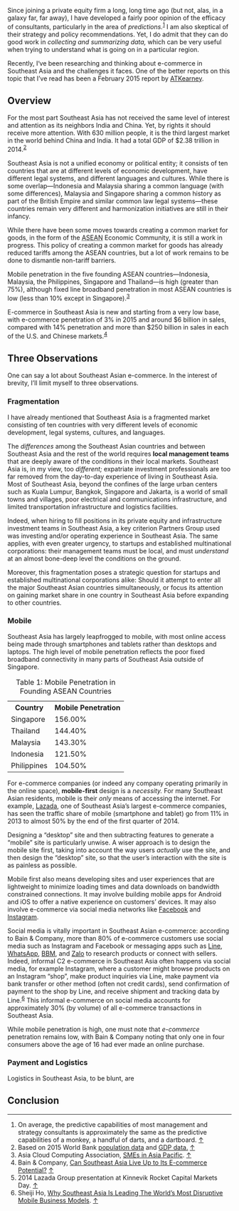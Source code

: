 <p class="lede"></p>

Since joining a private equity firm a long, long time ago (but not, alas, in a galaxy far, far away), I have developed a fairly poor opinion of the efficacy of consultants, particularly in the area of _predictions._<sup><a href="#fn01" id="fref01">1</a></sup> I am also skeptical of their strategy and policy recommendations. Yet, I do admit that they can do good work in _collecting and summarizing data,_ which can be very useful when trying to understand what is going on in a particular region.

Recently, I‘ve been researching and thinking about e-commerce in Southeast Asia and the challenges it faces. One of the better reports on this topic that I’ve read has been a February 2015 report by [ATKearney](https://www.atkearney.com/consumer-products-retail/ideas-insights/lifting-the-barriers-to-e-commerce-in-asean).

## Overview

For the most part Southeast Asia has not received the same level of interest and attention as its neighbors India and China. Yet, by rights it should receive more attention. With 630 million people, it is the third largest market in the world behind China and India. It had a total <abbr>GDP</abbr> of $2.38 trillion in 2014.<sup><a href="#fn02" id="fref02">2</a></sup>

Southeast Asia is not a unified economy or political entity; it consists of ten countries that are at different levels of economic development, have different legal systems, and different languages and cultures. While there is some overlap—Indonesia and Malaysia sharing a common language (with some differences), Malaysia and Singapore sharing a common history as part of the British Empire and similar common law legal systems—these countries remain very different and harmonization initiatives are still in their infancy.

While there have been some moves towards creating a common market for goods, in the form of the <abbr title="Association of Southeast Asian Nations">ASEAN</abbr> Economic Community, it is still a work in progress. This policy of creating a common market for goods has already reduced tariffs among the <abbr>ASEAN</abbr> countries, but a lot of work remains to be done to dismantle non-tariff barriers.

Mobile penetration in the five founding <abbr>ASEAN</abbr> countries—Indonesia, Malaysia, the Philippines, Singapore and Thailand—is high (greater than 75%), although fixed line broadband penetration in most <abbr>ASEAN</abbr> countries is low (less than 10% except in Singapore).<sup><a href="#fn03" id="fref03">3</a></sup>

E-commerce in Southeast Asia is new and starting from a very low base, with e-commerce penetration of 3% in 2015 and around $6 billion in sales, compared with 14% penetration and more than $250 billion in sales in each of the U.S. and Chinese markets.<sup><a href="#fn04" id="fref04">4</a></sup>

## Three Observations

One can say a lot about Southeast Asian e-commerce. In the interest of brevity, I’ll limit myself to three observations.

### Fragmentation

I have already mentioned that Southeast Asia is a fragmented market consisting of ten countries with very different levels of economic development, legal systems, cultures, and languages.

The _differences_ among the Southeast Asian countries and between Southeast Asia and the rest of the world requires **local management teams** that are deeply aware of the conditions in their local markets. Southeast Asia is, in my view, too _different;_ expatriate investment professionals are too far removed from the day-to-day experience of living in Southeast Asia. Most of Southeast Asia, beyond the confines of the large urban centers such as Kuala Lumpur, Bangkok, Singapore and Jakarta, is a world of small towns and villages, poor electrical and communications infrastructure, and limited transportation infrastructure and logistics facilities.

Indeed, when hiring to fill positions in its private equity and infrastructure investment teams in Southeast Asia, a key criterion Partners Group used was investing and/or operating experience in Southeast Asia. The same applies, with even greater urgency, to startups and established multinational corporations: their management teams must be local, and must _understand_ at an almost bone-deep level the conditions on the ground.

Moreover, this fragmentation poses a strategic question for startups and established multinational corporations alike: Should it attempt to enter all the major Southeast Asian countries simultaneously, or focus its attention on gaining market share in one country in Southeast Asia before expanding to other countries.

### Mobile

Southeast Asia has largely leapfrogged to mobile, with most online access being made through smartphones and tablets rather than desktops and laptops. The high level of mobile penetration reflects the poor fixed broadband connectivity in many parts of Southeast Asia outside of Singapore.

<table class="" id="table01">
	<caption><span>Table 1:</span> Mobile Penetration in Founding <abbr>ASEAN</abbr> Countries</caption>
	<tr>
		<th>Country</th>
		<th>Mobile Penetration</th>
	</tr>
	<tr>
		<td>Singapore</td>
		<td>156.00%</td>
	</tr>
	<tr>
		<td>Thailand</td>
		<td>144.40%</td>
	</tr>
	<tr>
		<td>Malaysia</td>
		<td>143.30%</td>
	</tr>
	<tr>
		<td>Indonesia</td>
		<td>121.50%</td>
	</tr>
	<tr>
		<td>Philippines</td>
		<td>104.50%</td>
	</tr>
</table>

For e-commerce companies (or indeed any company operating primarily in the online space), **mobile-first** design is a _necessity._ For many Southeast Asian residents, mobile is their _only_ means of accessing the internet. For example, [Lazada](http://lazada.com), one of Southeast Asia’s largest e-commerce companies, has seen the traffic share of mobile (smartphone and tablet) go from 11% in 2013 to almost 50% by the end of the first quarter of 2014.<sup><a href="#fn05" id="fref05"></a></sup>

Designing a “desktop” site and then subtracting features to generate a “mobile” site is particularly unwise. A wiser approach is to design the mobile site first, taking into account the way users _actually_ use the site, and then design the “desktop” site, so that the user’s interaction with the site is as painless as possible.

Mobile first also means developing sites and user experiences that are lightweight to minimize loading times and data downloads on bandwidth constrained connections. It may involve building mobile apps for Android and iOS to offer a native experience on customers’ devices. It may also involve e-commerce via social media networks like [Facebook](https://www.facebook.com/) and [Instagram](http://instagram.com).

Social media is vitally important in Southeast Asian e-commerce: according to Bain &#38; Company, more than 80% of e-commerce customers use social media such as Instagram and Facebook or messaging apps such as [Line](http://line.me/en/), [WhatsApp](https://www.whatsapp.com), [BBM](http://www.bbm.com/bbm/en.html), and [Zalo](https://zaloapp.com) to research products or connect with sellers. Indeed, informal <abbr>C2</abbr> e-commerce in Southeast Asia often happens via social media, for example Instagram, where a customer might browse products on an Instagram “shop”, make product inquiries via Line, make payment via bank transfer or other method (often not credit cards), send confirmation of payment to the shop by Line, and receive shipment and tracking data by Line.<sup><a href="#fn06" id="fref06">6</a></sup> This informal e-commerce on social media accounts for approximately 30% (by volume) of all e-commerce transactions in Southeast Asia.

While mobile penetration is high, one must note that _e-commerce_ penetration remains low, with Bain &#38; Company noting that only one in four consumers above the age of 16 had ever made an online purchase.

### Payment and Logistics

Logistics in Southeast Asia, to be blunt, are 

## Conclusion



<div class="footnotes">
	<hr class="w-50" />
	<ol>
		<li id="fn01">On average, the predictive capabilities of most management and strategy consultants is approximately the same as the predictive capabilities of a monkey, a handful of darts, and a dartboard. <a href="#fref01">&#8593;</a></li>
		<li id="fn02">Based on 2015 World Bank <a href="http://data.worldbank.org/indicator/SP.POP.TOTL">population data</a> and <a href="http://data.worldbank.org/indicator/NY.GDP.MKTP.CD"<abbr>GDP</abbr> data.</a> <a href="#fref02">&#8593;</a></li>
		<li id="fn03">Asia Cloud Computing Association, <a href="http://www.asiacloudcomputing.org/images/ACCA_SMEReport2015_Final.pdf"><abbr title="Small and Medium Sized Enterprise">SME</abbr>s in Asia Pacific</a>. <a href="#fref03">&#8593;</a></li>
		<li id="fn04">Bain &#38; Company, <a href="http://www.bain.com/Images/BAIN_BRIEF_Can_Southeast_Asia_Live_Up_to_Ecommerce_potential.pdf">Can Southeast Asia Live Up to Its E-commerce Potential?</a> <a href="#fref04">&#8593;</a></li>
		<li id="fn05">2014 Lazada Group presentation at Kinnevik Rocket Capital Markets Day. <a href="#fref05">&#8593;</a></li>
		<li id="fn06">Sheiji Ho, <a href="https://techcrunch.com/2015/09/08/why-southeast-asia-is-leading-the-worlds-most-disruptive-mobile-business-models/">Why Southeast Asia Is Leading The World’s Most Disruptive Mobile Business Models</a>. <a href="#fref06">&#8593;</a></li>
	</ol>
</div>

